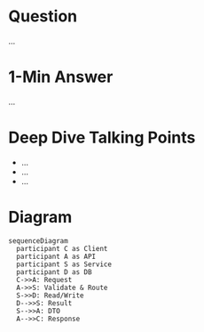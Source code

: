 # Question
…

# 1-Min Answer
…

# Deep Dive Talking Points
- …
- …
- …

# Diagram
```mermaid
sequenceDiagram
  participant C as Client
  participant A as API
  participant S as Service
  participant D as DB
  C->>A: Request
  A->>S: Validate & Route
  S->>D: Read/Write
  D-->>S: Result
  S-->>A: DTO
  A-->>C: Response
```
